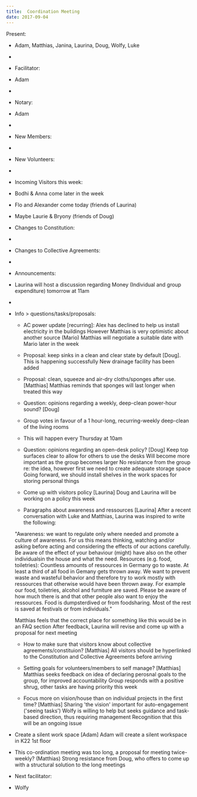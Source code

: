 ```yaml
---
title:  Coordination Meeting
date: 2017-09-04
---
```

  Present:
- Adam, Matthias, Janina, Laurina, Doug, Wolfy, Luke
- 
- Facilitator:
- Adam
- 
- Notary:
- Adam
- 
- New Members:
- 
- New Volunteers: 
- 
- Incoming Visitors this week:
- Bodhi & Anna come later in the week
- Flo and Alexander come today (friends of Laurina)
- Maybe Laurie & Bryony (friends of Doug)

- Changes to Constitution: 
- 
- Changes to Collective Agreements:
- 
- Announcements:
- Laurina will host a discussion regarding Money (Individual and group expenditure) tomorrow at 11am
- 
- Info > questions/tasks/proposals:
	- AC power update [recurring]:
	 Alex has declined to help us install electricity in the buildings
	 However Matthias is very optimistic about another source (Mario)
     Matthias will negotiate a suitable date with Mario later in the week

	- Proposal: keep sinks in a clean and clear state by default [Doug].
    This is happening successfully
    New drainage facility has been added
    	
	- Proposal: clean, squeeze and air-dry cloths/sponges after use. [Matthias]
	Matthias reminds that sponges will last longer when treated this way

	- Question: opinions regarding a weekly, deep-clean power-hour sound? [Doug]
	- Group votes in favour of a 1 hour-long, recurring-weekly deep-clean of the living rooms
	- This will happen every Thursday at 10am

	- Question: opinions regarding an open-desk policy? [Doug]
	Keep top surfaces clear to allow for others to use the desks
	Will become more important as the group becomes larger
    No resistance from the group re: the idea, however first we need to create adequate storage space
    Going forward, we should install shelves in the work spaces for storing personal things
	
	- Come up with visitors policy [Laurina]
    Doug and Laurina will be working on a policy this week
	
	- Paragraphs about awareness and ressources [Laurina]
	After a recent conversation with Luke and Matthias, Laurina was inspired to write the following:
	
    "Awareness: we want to regulate only where needed and promote a culture of awareness. 
	For us this means thinking, watching and/or asking before acting and considering the effects of our actions carefully.
	Be aware of the effect of your behaviour (might) have also on the other individualsin the house and what the need.
    Resources (e.g. food, toiletries): Countless amounts of ressources in Germany go to waste. 
    At least a third of all food in Gemany gets thrown away. 
    We want to prevent waste and wasteful behavior and therefore try to work mostly with ressources that otherwise would have been thrown away. 
    For example our food, toiletries, alcohol and furniture are saved. 
    Please be aware of how much there is and that other people also want to enjoy the ressources. 
    Food is dumpsterdived or from foodsharing. Most of the rest is saved at festivals or from individuals."
    
    Matthias feels that the correct place for something like this would be in an FAQ section
    After feedback, Laurina will revise and come up with a proposal for next meeting
	
  - How to make sure that visitors know about collective agreements/constituion? [Matthias]
  All visitors should be hyperlinked to the Constitution and Collective Agreements before arriving

  - Setting goals for volunteers/members to self manage? [Matthias]
 Matthias seeks feedback on idea of declaring perosnal goals to the group, for improved accountability
 Group responds with a positive shrug, other tasks are having priority this week
  
  - Focus more on vision/house than on individual projects in the first time? [Matthias]
Sharing 'the vision' important for auto-engagement ('seeing tasks')
Wolfy is willing to help but seeks guidance and task-based direction, thus requiring management
Recognition that this will be an ongoing issue

- Create a silent work space [Adam]
Adam will create a silent workspace in K22 1st floor
 
- This co-ordination meeting was too long, a proposal for meeting twice-weekly? (Matthias)
Strong resistance from Doug, who offers to come up with a structural solution to the long meetings

- Next facilitator: 
- Wolfy